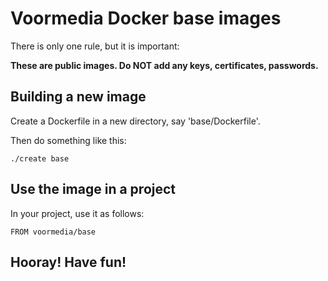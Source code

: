 # Voormedia Docker base images

There is only one rule, but it is important:

**These are public images. Do NOT add any keys, certificates, passwords.**

## Building a new image

Create a Dockerfile in a new directory, say 'base/Dockerfile'.

Then do something like this:

    ./create base

## Use the image in a project

In your project, use it as follows:

    FROM voormedia/base


## Hooray! Have fun!
